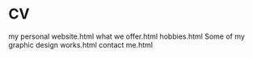 # CV
my personal website.html
what we offer.html
hobbies.html
Some of my graphic design works.html
contact me.html
